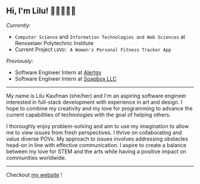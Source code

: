 ## Hi, I'm Lilu! 👋🏼👩🏻‍💻

*Currently*:
- `Computer Science` and `Information Technologies and Web Sciences` at Rensselaer Polytechnic Institute
- Current Project `LUVU: A Women's Personal Fitness Tracker App` 

*Previously*:
- Software Engineer Intern at [Alertgy](https://www.alertgy.com/)
- Software Engineer Intern at [Soapbox LLC](https://www.soapbox.host/)

<hr/>

My name is Lilu Kaufman (she/her) and I'm an aspiring software engineer interested in full-stack development with experience in art and design. I hope to combine my creativity and my love for programming to advance the current capabilities of technologies with the goal of helping others. 

I thoroughly enjoy problem-solving and aim to use my imagination to allow me to view issues from fresh perspectives. I thrive on collaborating and value diverse POVs. My approach to issues involves addressing obstacles head-on in line with effective communication. I aspire to create a balance between my love for STEM and the arts while having a positive impact on communities worldwide.

<hr/>

<!--(Currently/Previously), Currently Learning, Current Projects, Previous Projects-->

Checkout [my website](https://lilukaufman.com) !

<!--
**lilujk/lilujk** is a ✨ _special_ ✨ repository because its `README.md` (this file) appears on your GitHub profile.

Here are some ideas to get you started:

- 🔭 I’m currently working on ...
- 🌱 I’m currently learning ...
- 👯 I’m looking to collaborate on ...
- 🤔 I’m looking for help with ...
- 💬 Ask me about ...
- 📫 How to reach me: ...
- 😄 Pronouns: ...
- ⚡ Fun fact: ...
-->
